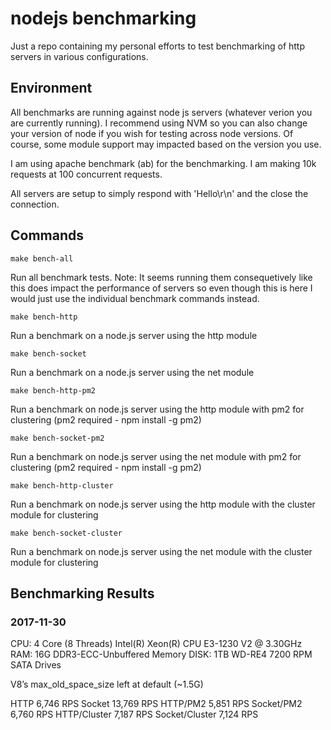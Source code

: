 # nodejs benchmarking

Just a repo containing my personal efforts to test benchmarking of http servers in various configurations.

## Environment

All benchmarks are running against node js servers (whatever verion you are currently running). I recommend using NVM so you can also change your version of node if you wish for testing across node versions. Of course, some module support may impacted based on the version you use.

I am using apache benchmark (ab) for the benchmarking. I am making 10k requests at 100 concurrent requests.

All servers are setup to simply respond with 'Hello\r\n' and the close the connection.

## Commands

```make bench-all```

Run all benchmark tests. Note: It seems running them consequetively like this does impact the performance of servers so even though this is here I would just use the individual benchmark commands instead.

```make bench-http```

Run a benchmark on a node.js server using the http module

```make bench-socket```

Run a benchmark on a node.js server using the net module

```make bench-http-pm2```

Run a benchmark on node.js server using the http module with pm2 for clustering (pm2 required - npm install -g pm2)

```make bench-socket-pm2```

Run a benchmark on node.js server using the net module with pm2 for clustering (pm2 required - npm install -g pm2)

```make bench-http-cluster```

Run a benchmark on node.js server using the http module with the cluster module for clustering

```make bench-socket-cluster```

Run a benchmark on node.js server using the net module with the cluster module for clustering

## Benchmarking Results

### 2017-11-30

CPU: 4 Core (8 Threads) Intel(R) Xeon(R) CPU E3-1230 V2 @ 3.30GHz
RAM: 16G DDR3-ECC-Unbuffered Memory
DISK: 1TB WD-RE4 7200 RPM SATA Drives

V8’s max_old_space_size left at default (~1.5G)

HTTP             6,746 RPS
Socket          13,769 RPS
HTTP/PM2         5,851 RPS
Socket/PM2       6,760 RPS
HTTP/Cluster     7,187 RPS
Socket/Cluster   7,124 RPS
